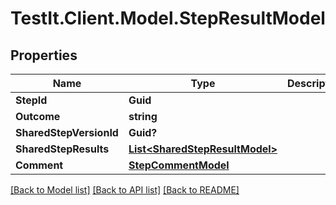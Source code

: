 # TestIt.Client.Model.StepResultModel

## Properties

Name | Type | Description | Notes
------------ | ------------- | ------------- | -------------
**StepId** | **Guid** |  | [optional] 
**Outcome** | **string** |  | [optional] 
**SharedStepVersionId** | **Guid?** |  | [optional] 
**SharedStepResults** | [**List&lt;SharedStepResultModel&gt;**](SharedStepResultModel.md) |  | [optional] 
**Comment** | [**StepCommentModel**](StepCommentModel.md) |  | [optional] 

[[Back to Model list]](../README.md#documentation-for-models) [[Back to API list]](../README.md#documentation-for-api-endpoints) [[Back to README]](../README.md)

